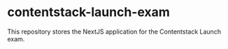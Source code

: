 # contentstack-launch-exam
This repository stores the NextJS application for the Contentstack Launch exam.
